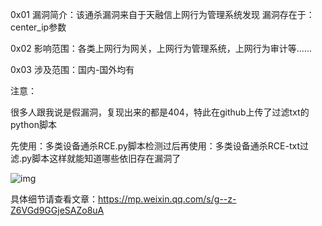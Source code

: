 
0x01
漏洞简介：该通杀漏洞来自于天融信上网行为管理系统发现
漏洞存在于：center_ip参数



0x02
影响范围：各类上网行为网关，上网行为管理系统，上网行为审计等......

0x03
涉及范围：国内-国外均有

注意：

很多人跟我说是假漏洞，复现出来的都是404，特此在github上传了过滤txt的python脚本

先使用：多类设备通杀RCE.py脚本检测过后再使用：多类设备通杀RCE-txt过滤.py脚本这样就能知道哪些依旧存在漏洞了 

![img](https://img.xwyue.com/i/2024/01/12/65a0d280a957f.jpg)

具体细节请查看文章：https://mp.weixin.qq.com/s/g--z-Z6VGd9GGjeSAZo8uA
